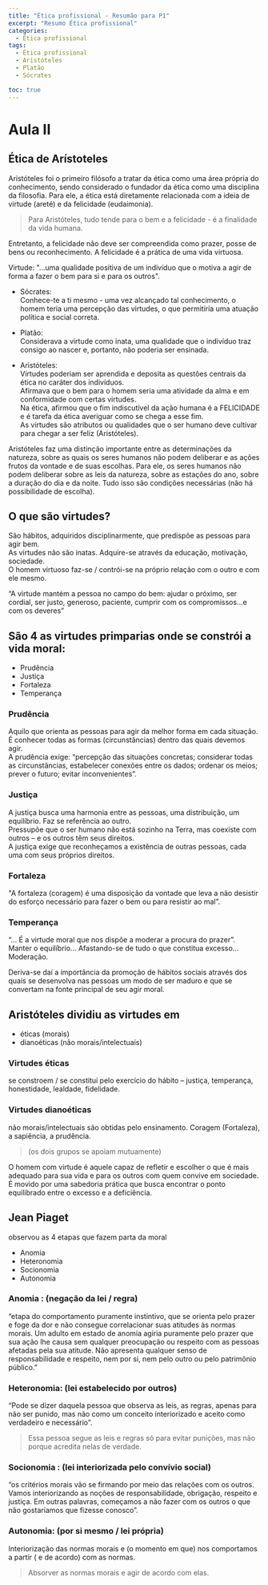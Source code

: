```yaml
---
title: "Ética profissional - Resumão para P1"
excerpt: "Resumo Ética profissional"
categories:
  - Ética profissional
tags:
  - Ética profissional
  - Aristóteles
  - Platão
  - Sócrates

toc: true
---
```


# Aula II

## Ética de Arístoteles

Aristóteles foi o primeiro filósofo a tratar da ética como uma área própria do conhecimento, sendo considerado o fundador da ética como uma disciplina da filosofia. Para ele, a ética está diretamente relacionada com a ideia de virtude (areté) e da felicidade (eudaimonia).

> Para Aristóteles, tudo tende para o bem e a felicidade - é a finalidade da vida humana. 

Entretanto, a felicidade não deve ser compreendida como prazer, posse de bens ou reconhecimento. A felicidade é a prática de uma vida virtuosa.

Virtude: "...uma qualidade positiva de um indivíduo que o motiva a agir de forma a fazer o bem para si e para os outros".

- Sócrates:  
    Conhece-te a ti mesmo - uma vez alcançado tal conhecimento, o homem teria uma percepção das virtudes, o que permitiria uma atuação política e social correta.

- Platão:  
	Considerava a virtude como inata, uma qualidade que o indivíduo traz consigo ao nascer e, portanto, não poderia ser ensinada.

- Aristóteles:  
	Virtudes poderiam ser aprendida e deposita as questões centrais da ética no caráter dos indivíduos.  
	Afirmava que o bem para o homem seria uma atividade da alma e em conformidade com certas virtudes.  
	Na ética, afirmou que o fim indiscutível da ação humana é a FELICIDADE e é tarefa da ética averiguar como se chega a esse fim.  
	As virtudes são atributos ou qualidades que o ser humano deve cultivar para chegar a ser feliz (Aristóteles).

Aristóteles faz uma distinção importante entre as determinações da natureza, sobre as quais os seres humanos não podem deliberar e as ações frutos da vontade e de suas escolhas. Para ele, os seres humanos não podem deliberar sobre as leis da natureza, sobre as estações do ano, sobre a duração do dia e da noite. Tudo isso são condições necessárias (não há possibilidade de escolha).

## O que são virtudes?
São hábitos, adquiridos disciplinarmente, que predispõe as pessoas para agir bem.  
As virtudes não são inatas. Adquire-se através da educação, motivação, sociedade.  
O homem virtuoso faz-se / contrói-se na próprio relação com o outro e com ele mesmo.

“A virtude mantém a pessoa no campo do bem: ajudar o próximo, ser cordial, ser justo, generoso, paciente, cumprir com os compromissos...e com os deveres”

## São 4 as virtudes primparias onde se constrói a vida moral:
- Prudência
- Justiça
- Fortaleza
- Temperança

### Prudência
Aquilo que orienta as pessoas para agir da melhor forma em cada situação.  
É conhecer todas as formas (circunstâncias) dentro das quais devemos agir.  
A prudência exige: “percepção das situações concretas; considerar todas as circunstâncias, estabelecer conexões entre os dados; ordenar os meios; prever o futuro; evitar inconvenientes”.

### Justiça
A justiça busca uma harmonia entre as pessoas, uma distribuição, um equilíbrio. Faz se referência ao outro.  
Pressupõe que o ser humano não está sozinho na Terra, mas coexiste com outros – e os outros têm seus direitos.  
A justiça exige que reconheçamos a existência de outras pessoas, cada uma com seus próprios direitos.

### Fortaleza
"A fortaleza (coragem) é uma disposição da vontade que leva a não desistir do esforço necessário para fazer o bem ou para resistir ao mal”.  

### Temperança
“... É a virtude moral que nos dispõe a moderar a procura do prazer”.  
Manter o equilíbrio... Afastando-se de tudo o que constitua excesso... Moderação.  

Deriva-se daí a importância da promoção de hábitos sociais através dos quais se desenvolva nas pessoas um modo de ser maduro e que se convertam na fonte principal de seu agir moral.

## Aristóteles dividiu as virtudes em
- éticas (morais) 
- dianoéticas (não morais/intelectuais)

### Virtudes éticas
se constroem / se constitui pelo exercício do hábito – justiça, temperança, honestidade, lealdade, fidelidade.

### Virtudes dianoéticas
não morais/intelectuais são obtidas pelo ensinamento. Coragem (Fortaleza), a sapiência, a prudência.

> (os dois grupos se apoiam mutuamente)

O homem com virtude é aquele capaz de refletir e escolher o que é mais adequado para sua vida e para os outros com quem convive em sociedade. É movido por uma sabedoria prática que busca encontrar o ponto equilibrado entre o excesso e a deficiência.

## Jean Piaget
observou as 4 etapas que fazem parta da moral
- Anomia
- Heteronomia
- Socionomia
- Autonomia

### Anomia : (negação da lei / regra)
“etapa do comportamento puramente instintivo, que se orienta pelo prazer e foge da dor e não consegue correlacionar suas atitudes às normas morais. Um adulto em estado de anomia agiria puramente pelo prazer que sua ação lhe causa sem qualquer preocupação ou respeito com as pessoas afetadas pela sua atitude. Não apresenta qualquer senso de responsabilidade e respeito, nem por si, nem pelo outro ou pelo patrimônio público.”

### Heteronomia: (lei estabelecido por outros)
“Pode se dizer daquela pessoa que observa as leis, as regras, apenas para não ser punido, mas não como um conceito interiorizado e aceito como verdadeiro e necessário”.  
> Essa pessoa segue as leis e regras só para evitar punições, mas não porque acredita nelas de verdade.

### Socionomia : (lei interiorizada pelo convívio social)
“os critérios morais vão se firmando por meio das relações com os outros. Vamos interiorizando as noções de responsabilidade, obrigação, respeito e justiça. Em outras palavras, começamos a não fazer com os outros o que não gostaríamos que fizesse conosco”.

### Autonomia: (por si mesmo / lei própria)
Interiorização das normas morais e (o  momento em que) nos comportamos a partir ( e de acordo) com as normas.  
> Absorver as normas morais e agir de acordo com elas.

